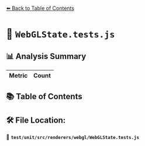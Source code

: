 [⬅️ Back to Table of Contents](../../../../../index.md)

# 📄 `WebGLState.tests.js`

## 📊 Analysis Summary

| Metric | Count |
|--------|-------|

## 📚 Table of Contents


## 🛠️ File Location:
📂 **`test/unit/src/renderers/webgl/WebGLState.tests.js`**